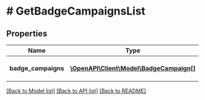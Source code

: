 # # GetBadgeCampaignsList

## Properties

Name | Type | Description | Notes
------------ | ------------- | ------------- | -------------
**badge_campaigns** | [**\OpenAPI\Client\Model\BadgeCampaign[]**](BadgeCampaign.md) | List of badge campaigns. |

[[Back to Model list]](../../README.md#models) [[Back to API list]](../../README.md#endpoints) [[Back to README]](../../README.md)
